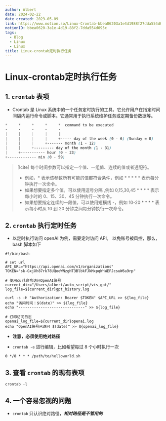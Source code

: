 ```yaml
---
author: Albert
date: 2024-02-22
date created: 2023-05-09
link: https://www.notion.so/Linux-Crontab-bbea06203a1e4d1988f27dda554d095c
notionID: bbea0620-3a1e-4d19-88f2-7dda554d095c
tags:
  - Blog
  - Linux
  - Linux
title: Linux-crontab定时执行任务
---
```


# Linux-crontab定时执行任务

## 1. `crontab` 表项

- Crontab 是 Linux 系统中的一个任务定时执行的工具，它允许用户在指定时间间隔内运行命令或脚本。它通常用于执行系统维护任务或定期备份数据等。

```scss
*     *     *     *     *  command to be executed
-     -     -     -     -
|     |     |     |     |
|     |     |     |     +----- day of the week (0 - 6) (Sunday = 0)
|     |     |     +------- month (1 - 12)
|     |     +--------- day of the month (1 - 31)
|     +----------- hour (0 - 23)
+------------- min (0 - 59)

```

> [!cite]
> 每个时间参数可以指定一个值、一组值、连续的值或者通配符。
>
> - 例如，\* 表示该参数所有可能的值都符合条件，例如 \* \* \* \* \* 表示每分钟执行一次命令。
> - 如果想要指定多个值，可以使用逗号分隔 ,例如 0,15,30,45 \* \* \* \* 表示每小时的 0、15、30、45 分钟执行一次命令。
> - 如果想要指定连续的一段值，可以使用短横线 -，例如 10-20 \* \* \* \* 表示每小时从 10 到 20 分钟之间每分钟执行一次命令。

## 2. `crontab` 执行定时任务

- 以定时执行访问 openAI 为例，需要定时访问 API， 以免账号被风控，那么，bash 脚本如下

```shell
#!/bin/bash

# set url
API_URL="https://api.openai.com/v1/organizations"
TOKEN="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"

# 使用curl命令访问OpenAI账号
current_dir="/Users/albert/auto_script/vis_gpt/"
log_file=${current_dir}gpt_history.log

curl -s -H "Authorization: Bearer $TOKEN" $API_URL >> ${log_file}
echo "访问时间：$(date)" >> ${log_file}
echo "------------------------------" >> ${log_file}

# 打印访问日志
openai_log_file=${current_dir}openai.log
echo "OpenAI账号已访问 $(date)" >> ${openai_log_file}
```

- **注意，必须使用绝对路径**

- `crontab -e` 进行编辑，比如希望每过 8 个小时执行一次

```shell
0 */8 * * * /path/to/helloworld.sh
```

## 3. 查看 `crontab` 的现有表项

```shell
crontab -l
```

## 4. 一个容易忽视的问题

- `crontab` 只认识绝对路径，**_相对路径是不管用的_**
